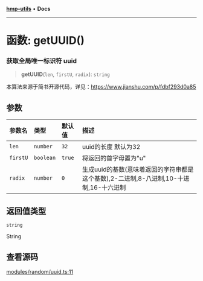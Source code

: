 [**hmp-utils**](../README.md) • **Docs**

***

# 函数: getUUID()

### 获取全局唯一标识符 uuid

> **getUUID**(`len`, `firstU`, `radix`): `string`

本算法来源于简书开源代码，详见：https://www.jianshu.com/p/fdbf293d0a85

## 参数

| 参数名 | 类型 | 默认值 | 描述 |
| :------ | :------ | :------ | :------ |
| `len` | `number` | `32` | uuid的长度 默认为32 |
| `firstU` | `boolean` | `true` | 将返回的首字母置为"u" |
| `radix` | `number` | `0` | 生成uuid的基数(意味着返回的字符串都是这个基数),2-二进制,8-八进制,10-十进制,16-十六进制 |

## 返回值类型

`string`

String

## 查看源码

[modules/random/uuid.ts:11](https://github.com/hmp1049127947/hmp-utils/blob/dee7627dd7f5e043cd0494e8f8fdc05ccdb65423/src/modules/random/uuid.ts#L11)
